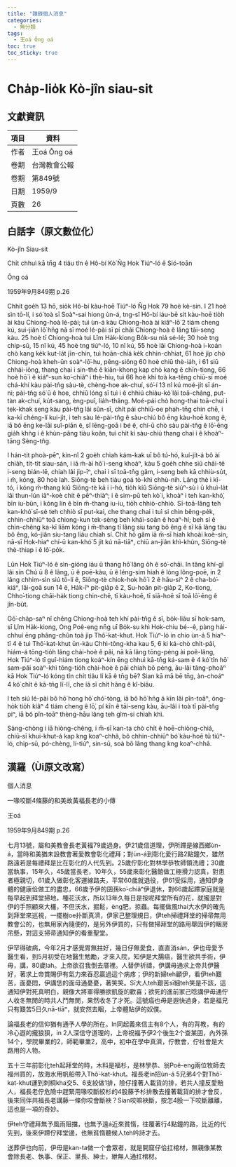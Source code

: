 ```yaml
---
title: "雜錄個人消息"
categories:
  - 無分類
tags:
  - 王oá Ông oá
toc: true
toc_sticky: true
---
```


# Cha̍p-lio̍k Kò-jîn siau-sit

## 文獻資訊

| 項目 | 資料 |
|---|---|
| 作者 | 王oá Ông oá |
| 卷期 | 台灣教會公報 |
| 卷期 | 第849號 |
| 日期 | 1959/9 |
| 頁數 | 26 |

## 白話字（原文數位化）

Kò-jîn Siau-sit

Chi̍t chhuì kā tn̄g 4 tiâu tîn ê Hô-bí Kò͘ N̂g Hok Tiúⁿ-ló ê Sió-toān

Ông oá

1959年9月849期 p.26

Chhit goe̍h 13 hō, sio̍k Hô-bí kàu-hoē Tiúⁿ-ló N̂g Hok 79 hoè kè-sin. I 21 hoè sìn tō-lí, i só͘ toà sī Soàⁿ-sai hiong ùn-á, tng-sî Hô-bí iáu-bē sit kàu-hoē tio̍h ài kàu Chiong-hoà lé-pài; tuì ùn-á kàu Chiong-hoà ài kiâⁿ-lō͘ 2 tiám cheng kú, sui-jiân lō͘ hn̄g nā sī moé lé-pài sī pí chāi Chiong-hoà ê lâng tāi-seng kàu. 25 hoè tī Chiong-hoà tuì Lîm Ha̍k-kiong Bo̍k-su niá sé-lé; 30 hoè tng chip-sū, 15 nî kú, 45 hoè tng tiúⁿ-ló, 10 nî kú, 55 hoè lâi Chiong-hoà i-koán chò kang ke̍k kut-la̍t jīn-chin, tuì hoān-chiá ke̍k chhin-chhiat, 61 hoè ji̍p chò Chiong-hoà kheh-ūn soàⁿ-lō͘-hu, pêng-siông 60 hoè chiū thè-ia̍h, i 61 siū chhái-iōng, thang chai i sin-thé ê kiān-khong kap chò kang ê chīn-tiong, 66 hoè hō͘ i ê kiáⁿ-sun ko͘-chiâⁿ i thè-hiu, tuì 66 hoè khí toà ka-têng chiū-sī moé chá-khí kàu pài-tn̂g sàu-tè, chèng-hoe ak-chuí, só͘-í 13 nî kú moé-ji̍t sī án-ni; pài-tn̂g só͘ ū ê hoe, chhiū lóng sī tuì i ê chhiú chiàu-kò͘ lâi toā-châng, put-tàn ak-chuí, ku̍t-sang, èng-puî, lia̍h-thâng. Moé-pái chò hong-thai toā-chuí i tek-khak seng kàu pài-tn̂g lâi sûn-sī, chi̍t pái chhiū-oe phah-tn̄g chin chē, i ka-kī chéng-lí kui-ji̍t, i teh sàu lé-pài-tn̂g ê sàu-chiú bô ēng kàu-hoē kong ê, iā bô ēng ke-lāi suî-piān ê, sī lēng-goā i bé ê, chí-ū chò sàu pài-tn̂g ê lō͘-ēng gia̍h khǹg i ê khùn-pâng tiàu koân, tuì chit ki sàu-chiú thang chai i ê khoàⁿ-tāng Sèng-tn̂g.

I hán-tit phoà-pēⁿ, kin-nî 2 goe̍h chiah kám-kak uī bô tú-hó, kuí-ji̍t-á bô ài chia̍h, ti̍t-ti̍t siau-sán, i iā m̄-ài hō͘ i-seng khoàⁿ, kàu 5 goe̍h chhe siū chāi-tē i-seng bián-lē, chiah lâi ji̍p-īⁿ, chai i sī toā-tn̂g gâm, i-seng beh kā chhiù-su̍t, i m̄, kóng, 80 hoè lah. Siōng-tè beh tiàu goá tò-khì chhù-nih. Lâng thè i kî-tó, i kóng m̄-thang kiû Siōng-tè kā i i-hó, tio̍h kiû Siōng-tè siúⁿ-sù i ū khuì-la̍t lâi thun-lún iâⁿ-koè chit ê pēⁿ-thiàⁿ; i ê sim-pū teh kò͘ i, khoàⁿ i teh kan-khó͘, bīn iu-būn, i kóng lín ê bīn m̄-thang iu-iu, tio̍h chhiò-chhiò. Sī-toā-lâng teh kan-khó͘ sī-sè teh chhiò sī put-kai, che thang chai i tuì si chin bêng-pe̍k, chhin-chhiūⁿ toā chiong-kun tek-sèng beh khái-soân ê hoaⁿ-hí; beh sí ê chìn-chêng ka-kī liām kóng i m̄-thang tī lâng siu tang bô êng ê sî kā lâng tàu bô êng, kó-jiân siu-tang liáu chiah sí. Chit hō gâm iā m̄-sī hiah khoài koè-sin, nā-sī Hok-hiaⁿ chí-ū kan-khó͘ 5 jit kú nā-tiāⁿ, chiū an-jiân khì-khùn, Siōng-tè thè-thiap i ê lô͘-po̍k.

Lūn Hok Tiúⁿ-ló ê sìn-gióng iáu ū thang hō͘ lâng o̍h ê só͘-chāi. In tâng khí-gī lâi sín Chú ū 8 ê lâng, ū ê poē-kàu, ū ê léng-sim hiah ê lóng lông-poē, in 2 lâng chhim-sìn siú tō-lí ê, Siōng-tè chiok-hok hō͘ i 2 ê hāu-siⁿ 2 ê cha-bó͘-kiáⁿ, lāi-goā sun 14 ê, Ha̍k-īⁿ pit-gia̍p ê 2, Su-hoān pit-gia̍p 2, Ko-tiong, Chho͘-tiong chāi-ha̍k tiong chin-chē, tī kàu-hoē, tī siā-hoē sī toā lō͘-ēng ê jîn-bu̍t.

Gō͘-cha̍p-saⁿ nî chêng Chiong-hoà teh khí pài-tn̂g ê sî, bo̍k-liāu sī hok-sam, sī Lîm Ha̍k-kiong, Ong Poê-eng nn̄g uī Bo̍k-su khì Hok-chiu bé--ê, pàng hái-chhuí ēng phâng-chûn toà ji̍p Thô͘-kat-khut. Hok Tiúⁿ-ló in chio ùn-á 5 hiaⁿ-tī 4 ê tuì Thô͘-kat-khut ūn-kàu Chhì-tông-kha kau 5, 6 ki ká-chò chi̍t-pâi, hiám-á tōng-tio̍h lâng chài-hoè ê pâi, nā kā lâng tōng-péng ài poê-lâng, Hok Tiúⁿ-ló tī guî-hiám tiong koáⁿ-kín ēng chhuì kā-tn̄g ká-sam ê 4 kó͘ tîn hō͘ sam-pâi soàⁿ-khì tōng-tio̍h chài-hoè ê pâi chiah bô péng, āu-lâi tâng-phoāⁿ kā Hok Tiúⁿ-ló kóng tîn chi̍t tiâu lí kā ê tn̄g bē? Sian kā mā bē tn̄g, àn-choáⁿ 4 kó͘ chi̍t ē kā-tn̄g lī-lī, che iā sī chi̍t hāng ê kî-biāu.

I teh siú lé-pài bô hō͘ hong hō͘ chó͘-tòng, iā bô hō͘ hn̄g á kīn lâi pîn-toāⁿ, óng-ho̍k tio̍h kiâⁿ 4 tiám cheng ê lō͘, pí kīn ê tāi-seng kàu, āu-lâi i toà tī pài-tn̂g piⁿ, iā bô pîn-toāⁿ thèng-hāu lâng teh gîm-si chiah khì.

Sàng-chòng i iā hiòng-chêng, i m̄-sī kan-ta chò chi̍t ê hoē-chiòng-chiá, chiū-sī khui-khut-á kap kng koaⁿ-chhâ, bô chhin-chhiūⁿ bó͘ kàu-hoē tû tiûⁿ-ló, chip-sū, pó-chèng, lí-tiúⁿ, sin-sū, soà bô lâng thang kng koaⁿ-chhâ.

## 漢羅（Ùi原文改寫）

個人消息

一喙咬斷4條藤的和美故黃福長老的小傳

王oá

1959年9月849期 p.26

七月13號，屬和美教會長老黃福79歲過身。伊21歲信道理，伊所蹛是線西鄉ùn-á，當時和美猶未設教會著愛教會彰化禮拜；對ùn-á到彰化愛行路2點鐘欠，雖然路遠若是每禮拜是比在彰化的人代先到。25歲佇彰化對林學恭牧師領洗禮；30歲當執事，15年久，45歲當長老，10年久，55歲來彰化醫館做工極搰力認真，對患者極親切，61歲入做彰化客運線路夫，平常60歲就退役，伊61受採用，通知伊身體的健康佮做工的盡忠，66歲予伊的囝孫ko͘-chiâⁿ伊退休，對66歲起蹛家庭就是每早起到拜堂掃地，種花沃水，所以13年久每日是按呢拜堂所有的花，就攏是對伊的手照顧來大欉，不但沃水，掘鬆，èng肥，掠蟲。每擺做風thai大水伊的確先到拜堂來巡視，一擺樹oe扑斷真濟，伊家己整理規日，伊teh掃禮拜堂的掃帚無用教會公的，也無用家內隨便的，是另外伊買的，只有做掃拜堂的路用舉囥伊的睏房吊懸，對這支掃帚通知伊的看重聖堂。

伊罕得破病，今年2月才感覺胃無拄好，幾日仔無愛食，直直消sán，伊也毋愛予醫生看，到5月初受在地醫生勉勵，才來入院，知伊是大腸癌，醫生欲共手術，伊毋，講，80歲lah。上帝欲召我倒去厝裡。人替伊祈禱，伊講毋通求上帝共伊醫好，著求上帝賞賜伊有氣力來吞忍贏過這个病疼；伊的新婦teh顧伊，看伊teh艱苦，面憂悶，伊講恁的面毋通憂憂，著笑笑。Sī大人teh艱苦sī細teh笑是不該，這通知伊對死真明白，親像大將軍得勝欲凱旋的歡喜；欲死的進前家己唸講伊毋通佇人收冬無閒的時共人鬥無閒，果然收冬了才死。這號癌也毋是遐快過身，若是福兄只有艱苦5日久nā-tiāⁿ，就安然去睏，上帝體貼伊的奴僕。

論福長老的信仰猶有通予人學的所在。In同起義來信主有8个人，有的背教，有的冷心遐的攏狼狽，in 2人深信守道理的，上帝祝福予伊2个後生2个查某囝，內外孫14个，學院畢業的2，師範畢業2，高中，初中在學中真濟，佇教會，佇社會是大路用的人物。

五十三年前彰化teh起拜堂的時，木料是福杉，是林學恭、翁Poê-eng兩位牧師去福州買的，放海水用帆船帶入Thô͘-kat-khut。福長老in招ùn-á 5兄弟4个對Thô͘-kat-khut運到刺桐kha交5、6支絞做1排，險仔撞著人載貨的排，若共人撞反愛賠人，福長老佇危險中趕緊用喙咬斷絞杉的4股藤予杉排散去撞著載貨的排才會反，後來同伴共福長老講藤一條你咬會斷袂？Sian咬嘛袂斷，按怎4股一下咬斷離離，這也是一項的奇妙。

伊teh守禮拜無予風雨阻擋，也無予遠á近來貧惰，往覆著行4點鐘的路，比近的代先到，後來伊蹛佇拜堂邊，也無貧惰聽候人teh吟詩才去。

送葬伊也向前，伊毋是kan-ta做一个會眾者，就是開窟仔佮扛棺材，無親像某教會除長老、執事、保正、里長、紳士，紲無人通扛棺材。
